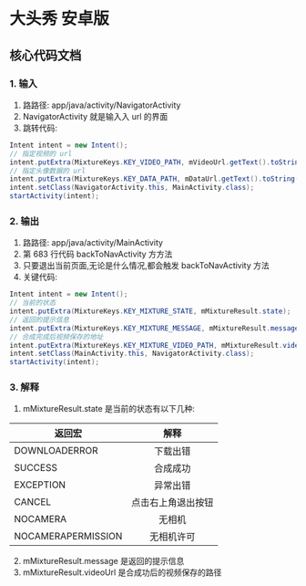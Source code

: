 # 大头秀 安卓版

## 核心代码文档

### 1. 输入

1. 路路径: app/java/activity/NavigatorActivity
2. NavigatorActivity 就是输⼊入 url 的界面
3. 跳转代码:

```java
Intent intent = new Intent();
// 指定视频的 url
intent.putExtra(MixtureKeys.KEY_VIDEO_PATH, mVideoUrl.getText().toString());
// 指定头像数据的 url
intent.putExtra(MixtureKeys.KEY_DATA_PATH, mDataUrl.getText().toString());
intent.setClass(NavigatorActivity.this, MainActivity.class);
startActivity(intent);
```

### 2. 输出
1. 路路径: app/java/activity/MainActivity
2. 第 683 ⾏代码 backToNavActivity ⽅方法
3. 只要退出当前⻚面,⽆论是什么情况,都会触发 backToNavActivity ⽅法
4. 关键代码:

```java
Intent intent = new Intent();
// 当前的状态
intent.putExtra(MixtureKeys.KEY_MIXTURE_STATE, mMixtureResult.state);
// 返回的提示信息
intent.putExtra(MixtureKeys.KEY_MIXTURE_MESSAGE, mMixtureResult.message);
// 合成完成后视频保存的地址
intent.putExtra(MixtureKeys.KEY_MIXTURE_VIDEO_PATH, mMixtureResult.videoUrl);
intent.setClass(MainActivity.this, NavigatorActivity.class);
startActivity(intent);
```

### 3. 解释

1. mMixtureResult.state 是当前的状态有以下几种:

|返回宏|解释|
| --- | :-: |
|DOWNLOADERROR|下载出错|
|SUCCESS|合成成功|
|EXCEPTION|异常出错|
|CANCEL|点击右上⻆退出按钮|
|NOCAMERA|无相机|
|NOCAMERAPERMISSION|⽆相机许可|

2. mMixtureResult.message 是返回的提示信息
3. mMixtureResult.videoUrl 是合成功后的视频保存的路径
